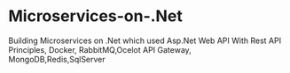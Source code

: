 # Microservices-on-.Net
Building Microservices on .Net which used Asp.Net Web API With Rest API Principles, Docker, RabbitMQ,Ocelot API Gateway, MongoDB,Redis,SqlServer
